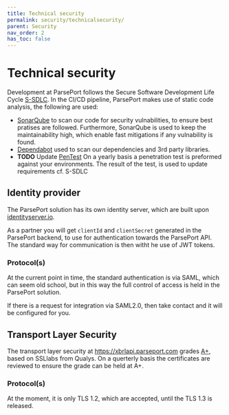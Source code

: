 ```yaml
---
title: Technical security
permalink: security/technicalsecurity/
parent: Security
nav_order: 2
has_toc: false
---
```

# Technical security
Development at ParsePort follows the Secure Software Development Life Cycle [S-SDLC](https://resources.infosecinstitute.com/intro-secure-software-development-life-cycle). In the CI/CD pipeline, ParsePort makes use of static code analysis, the following are used:
* [SonarQube](https://www.sonarqube.org/) to scan our code for security vulnabilities, to ensure best pratises are followed. Furthermore, SonarQube is used to keep the maintainability high, which enable fast mitigations if any vulnability is found.
* [Dependabot](https://dependabot.com/) used to scan our dependencies and 3rd party libraries.
* **TODO** Update [PenTest]() On a yearly basis a penetration test is preformed against your environments. The result of the test, is used to update requirements cf. S-SDLC


## Identity provider
The ParsePort solution has its own identity server, which are built upon [identityserver.io](https://identityserver.io/).

As a partner you will get `clientId` and `clientSecret` generated in the ParsePort backend, to use for authentication towards the ParsePort API. The standard way for communication is then witht he use of JWT tokens.

### Protocol(s)
At the current point in time, the standard authentication is via SAML, which can seem old school, but in this way the full control of access is held in the ParsePort solution.

If there is a request for integration via SAML2.0, then take contact and it will be configured for you.

## Transport Layer Security
The transport layer security at https://xbrlapi.parseport.com grades [A+](https://www.ssllabs.com/ssltest/analyze.html?d=xbrlapi.parseport.com&hideResults=on), based on SSLlabs from Qualys. On a querterly basis the certificates are reviewed to ensure the grade can be held at A+.

### Protocol(s)
At the moment, it is only TLS 1.2, which are accepted, until the TLS 1.3 is released.
